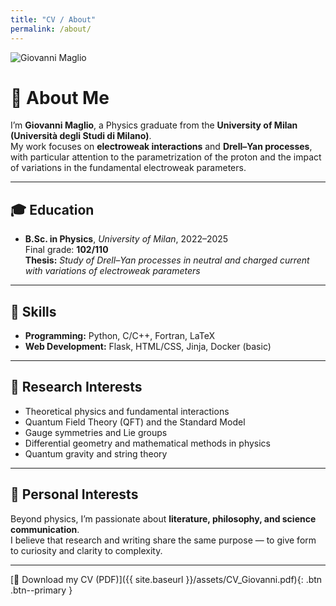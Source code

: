 ```yaml
---
title: "CV / About"
permalink: /about/
---
```


<!-- Foto visibile SOLO su mobile, allineata a destra -->
<div class="mobile-portrait">
  <img src="{{ site.baseurl }}/assets/img/avatar.jpeg" alt="Giovanni Maglio">
</div>

# 👋 About Me

I’m **Giovanni Maglio**, a Physics graduate from the **University of Milan (Università degli Studi di Milano)**.  
My work focuses on **electroweak interactions** and **Drell–Yan processes**, with particular attention to the parametrization of the proton and the impact of variations in the fundamental electroweak parameters.

---

## 🎓 Education
- **B.Sc. in Physics**, *University of Milan*, 2022–2025  
  Final grade: **102/110**  
  **Thesis:** *Study of Drell–Yan processes in neutral and charged current with variations of electroweak parameters*  

---

## 🧠 Skills
- **Programming:** Python, C/C++, Fortran, LaTeX   
- **Web Development:** Flask, HTML/CSS, Jinja, Docker (basic)

---

## 🔬 Research Interests
- Theoretical physics and fundamental interactions  
- Quantum Field Theory (QFT) and the Standard Model  
- Gauge symmetries and Lie groups  
- Differential geometry and mathematical methods in physics  
- Quantum gravity and string theory

---

## 🌱 Personal Interests
Beyond physics, I’m passionate about **literature, philosophy, and science communication**.  
I believe that research and writing share the same purpose — to give form to curiosity and clarity to complexity.

---

[📄 Download my CV (PDF)]({{ site.baseurl }}/assets/CV_Giovanni.pdf){: .btn .btn--primary }
